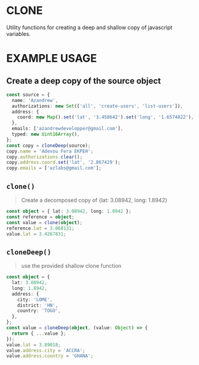# CLONE

Utility functions for creating a deep and shallow copy of javascript variables.

# EXAMPLE USAGE

## Create a deep copy of the source object

```ts
const source = {
  name: 'Azandrew',
  authorizations: new Set(['all', 'create-users', 'list-users']),
  address: {
    coord: new Map().set('lat', '3.458642').set('long', '1.6574822'),
  },
  emails: ['azandrewdevelopper@gmail.com'],
  typed: new Uint16Array(),
};
const copy = cloneDeep(source);
copy.name = 'Adevou Fera EKPEH';
copy.authorizations.clear();
copy.address.coord.set('lat', '2.867429');
copy.emails = ['azlabs@gmail.com'];
```

## `clone()`

> Create a decomposed copy of {lat: 3.08942, long: 1.8942}

```ts
const object = { lat: 3.08942, long: 1.8942 };
const reference = object;
const value = clone(object);
reference.lat = 3.068131;
value.lat = 3.4267831;
```

## `cloneDeep()`

> use the provided shallow clone function

```ts
const object = {
  lat: 3.08942,
  long: 1.8942,
  address: {
    city: 'LOME',
    district: 'HN',
    country: 'TOGO',
  },
};
const value = cloneDeep(object, (value: Object) => {
  return { ...value };
});
value.lat = 3.89018;
value.address.city = 'ACCRA';
value.address.country = 'GHANA';
```
